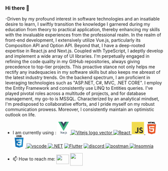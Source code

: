 ### Hi there 👋

-Driven by my profound interest in software technologies and an insatiable desire to learn, I swiftly transition the knowledge I garnered during my education from theory to practical application, thereby enhancing my skills with the invaluable experiences from the professional realm.
In the realm of front-end development, I extensively utilize Vue.js, particularly its Composition API and Option API. Beyond that, I have a deep-rooted expertise in React.js and Next.js. Coupled with TypeScript, I adeptly develop and implement a wide array of UI libraries. I'm perpetually engaged in refining the code quality in my GitHub repositories, always giving precedence to top-tier projects. This proactive stance not only helps me rectify any inadequacies in my software skills but also keeps me abreast of the latest industry trends.
On the backend spectrum, I am proficient in leveraging technologies such as "ASP.NET, C#, MVC, .NET CORE". I employ the Entity Framework and consistently use LINQ to Entities queries. I've played pivotal roles across a multitude of projects, and for database management, my go-to is MSSQL.
Characterized by an analytical mindset, I'm predisposed to collaborative efforts, and I pride myself on my robust communication prowess. Moreover, I consistently maintain an optimistic outlook on life.

- I am currently using : 
<a href="https://vuejs.org/" target="_blank" rel="noreferrer"> <img src="https://raw.githubusercontent.com/devicons/devicon/master/icons/vuejs/vuejs-original-wordmark.svg" alt="vuejs" width="40" height="40"/> </a>
<a href="https://vitejs.dev/" target="_blank" rel="noreferrer"> <img src="https://cdn.worldvectorlogo.com/logos/vitejs.svg" alt="Vitejs logo vector" width="40" height="40"/> </a>
<a href="https://reactjs.org/" target="_blank" rel="noreferrer"> <img src="https://upload.wikimedia.org/wikipedia/commons/a/a7/React-icon.svg" alt="React" width="40" height="40"/> </a>
<a href="https://developer.mozilla.org/en-US/docs/Web/JavaScript" target="_blank" rel="noreferrer"> <img src="https://raw.githubusercontent.com/devicons/devicon/master/icons/javascript/javascript-original.svg" alt="javascript" width="40" height="40"/> </a>
<a href="https://www.w3.org/html/" target="_blank" rel="noreferrer"> <img src="https://raw.githubusercontent.com/devicons/devicon/master/icons/html5/html5-original-wordmark.svg" alt="html5" width="40" height="40"/> </a>
<a href="https://www.w3schools.com/css/" target="_blank" rel="noreferrer"> <img src="https://raw.githubusercontent.com/devicons/devicon/master/icons/css3/css3-original-wordmark.svg" alt="css3" width="40" height="40"/> </a>
<a href="https://code.visualstudio.com/" target="_blank"> <img src="https://upload.wikimedia.org/wikipedia/commons/thumb/9/9a/Visual_Studio_Code_1.35_icon.svg/1024px-Visual_Studio_Code_1.35_icon.svg.png" alt="vscode" width="40" height="40"/> </a>
<a href="https://dotnet.microsoft.com/" target="_blank" rel="noreferrer"><img src="https://upload.wikimedia.org/wikipedia/commons/e/ee/.NET_Core_Logo.svg" alt=".NET" width="40" height="40"/></a>
<a href="https://flutter.dev/" target="_blank" rel="noreferrer"><img src="https://storage.googleapis.com/cms-storage-bucket/ec64036b4eacc9f3fd73.svg" alt="Flutter" width="40" height="40"/></a>
<a href="https://discord.com/" target="_blank"> <img src="https://cdn4.iconfinder.com/data/icons/logos-and-brands/512/91_Discord_logo_logos-512.png" alt="discord" width="40" height="40"/> </a> 
<a href="https://postman.com" target="_blank" rel="noreferrer"> <img src="https://www.vectorlogo.zone/logos/getpostman/getpostman-icon.svg" alt="postman" width="40" height="40"/> </a>
<a href="https://insomnia.rest/" target="_blank" rel="noreferrer"> <img src="[https://symbols.getvecta.com/stencil_97/43_insomnia-icon.e1b95c87d9.svg](https://storage.googleapis.com/cms-storage-bucket/ec64036b4eacc9f3fd73.svg)" alt="Insomnia" width="40" height="40"/></a>














- 📫 How to reach me: <a href="https://www.linkedin.com/in/mustafa-toptas/" target="blank"><img align="center" src="https://raw.githubusercontent.com/rahuldkjain/github-profile-readme-generator/master/src/images/icons/Social/linked-in-alt.svg" alt="" height="30" width="40" /></a>
<a href="mailto:mustafatoptasss@gmail.com" target="blank"><img align="center" src="https://upload.wikimedia.org/wikipedia/commons/7/7e/Gmail_icon_%282020%29.svg" alt="" height="40" width="40" /></a>
